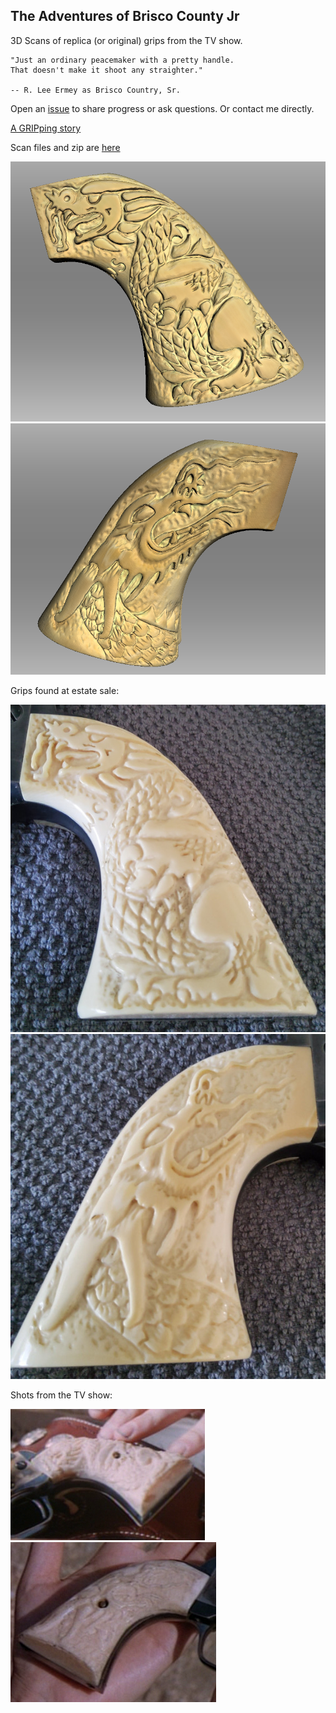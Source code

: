 ## The Adventures of Brisco County Jr

3D Scans of replica (or original) grips from the TV show.

    "Just an ordinary peacemaker with a pretty handle.
    That doesn't make it shoot any straighter."

    -- R. Lee Ermey as Brisco Country, Sr.

Open an [issue](https://github.com/durgadas311/Brisco/issues)
to share progress or ask questions. Or contact me directly.

[A GRIPping story](TheStory.md)

Scan files and zip are [here](http://sebhc.durgadas.com/Brisco/Grips/3DScan/)

![scan left](pics/Screenshot6.png)
![scan right](pics/Screenshot5.png)

Grips found at estate sale:

![left](pics/brisco-grips-left.jpg)
![right](pics/brisco-grips-right.jpg)

Shots from the TV show:

![left side](pics/brisco-grips-ep01-3-c.png)
![right side](pics/brisco-grips-ep04-2-c.png)
